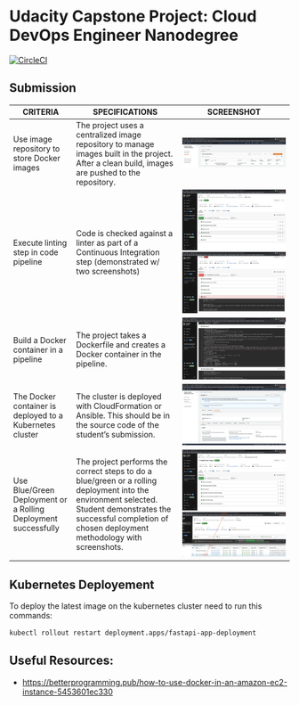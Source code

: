 # Udacity Capstone Project: Cloud DevOps Engineer Nanodegree
[![CircleCI](https://circleci.com/gh/omelnik/udacity-devops-capstone-project/tree/main.svg?style=svg)](https://circleci.com/gh/omelnik/udacity-devops-capstone-project/tree/main)

## Submission

| CRITERIA | SPECIFICATIONS | SCREENSHOT |
| ----------- | ----------- | ----------- |
| Use image repository to store Docker images   | The project uses a centralized image repository to manage images built in the project. After a clean build, images are pushed to the repository.| ![Screenshot](screenshots/SCREENSHOT-1.png)|
| Execute linting step in code pipeline   | Code is checked against a linter as part of a Continuous Integration step (demonstrated w/ two screenshots)| ![Screenshot](screenshots/SCREENSHOT-2-01.png) ![Screenshot](screenshots/SCREENSHOT-2-02.png)|
| Build a Docker container in a pipeline   | The project takes a Dockerfile and creates a Docker container in the pipeline.| ![Screenshot](screenshots/SCREENSHOT-3.png)|
| The Docker container is deployed to a Kubernetes cluster   | The cluster is deployed with CloudFormation or Ansible. This should be in the source code of the student’s submission.| ![Screenshot](screenshots/SCREENSHOT-4.png)|
| Use Blue/Green Deployment or a Rolling Deployment successfully   | The project performs the correct steps to do a blue/green or a rolling deployment into the environment selected. Student demonstrates the successful completion of chosen deployment methodology with screenshots. | ![Screenshot](screenshots/SCREENSHOT-5.png) ![Screenshot](screenshots/SCREENSHOT-6.png)|

## Kubernetes Deployement
To deploy the latest image on the kubernetes cluster need to run this commands:

```bash
kubectl rollout restart deployment.apps/fastapi-app-deployment
```

## Useful Resources:
- https://betterprogramming.pub/how-to-use-docker-in-an-amazon-ec2-instance-5453601ec330
